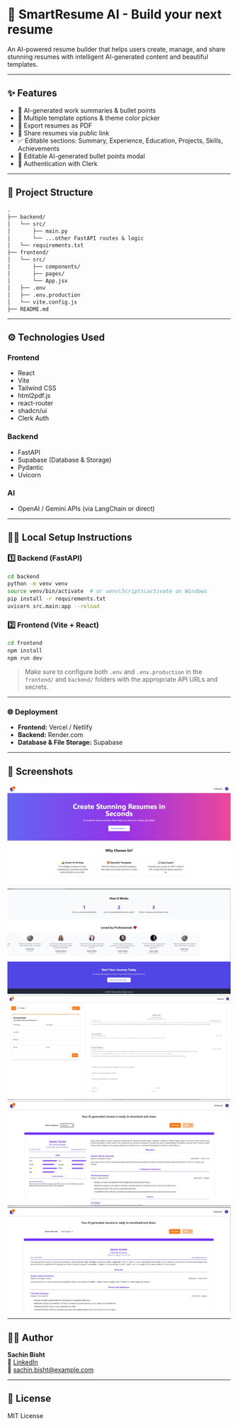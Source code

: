 # 🚀 SmartResume AI - Build your next resume

An AI-powered resume builder that helps users create, manage, and share stunning resumes with intelligent AI-generated content and beautiful templates.

---

## ✨ Features

- 🤖 AI-generated work summaries & bullet points  
- 🎨 Multiple template options & theme color picker  
- 📄 Export resumes as PDF  
- 🔗 Share resumes via public link  
- ✅ Editable sections: Summary, Experience, Education, Projects, Skills, Achievements  
- 🧠 Editable AI-generated bullet points modal  
- 🔐 Authentication with Clerk  

---

## 📁 Project Structure

```
.
├── backend/
│   └── src/
│       ├── main.py
│       └── ...other FastAPI routes & logic
│   └── requirements.txt
├── frontend/
│   └── src/
│       ├── components/
│       ├── pages/
│       └── App.jsx
│   ├── .env
│   ├── .env.production
│   └── vite.config.js
├── README.md
```

---

## ⚙️ Technologies Used

### **Frontend**
- React
- Vite
- Tailwind CSS
- html2pdf.js
- react-router
- shadcn/ui
- Clerk Auth

### **Backend**
- FastAPI
- Supabase (Database & Storage)
- Pydantic
- Uvicorn

### **AI**
- OpenAI / Gemini APIs (via LangChain or direct)

---

## 🧑‍💻 Local Setup Instructions

### 1️⃣ Backend (FastAPI)

```bash
cd backend
python -m venv venv
source venv/bin/activate  # or venv\Scripts\activate on Windows
pip install -r requirements.txt
uvicorn src.main:app --reload
```

### 2️⃣ Frontend (Vite + React)

```bash
cd frontend
npm install
npm run dev
```

> Make sure to configure both `.env` and `.env.production` in the `frontend/` and `backend/` folders with the appropriate API URLs and secrets.

---

### 🌐 Deployment

- **Frontend:** Vercel / Netlify  
- **Backend:** Render.com  
- **Database & File Storage:** Supabase

---

## 📸 Screenshots

![Template Preview 1](./screenshots/ui1.JPG)  
![Template Preview 2](./screenshots/ui2.JPG)
![Template Preview 1](./screenshots/ui3.JPG)  
![Template Preview 2](./screenshots/ui6.JPG)
![Template Preview 1](./screenshots/ui5.JPG)  

---

## 👨‍💻 Author

**Sachin Bisht**  
🔗 [LinkedIn](https://www.linkedin.com/in/sachin-bisht01/)  
📧 sachin.bisht@example.com

---

## 📄 License

MIT License